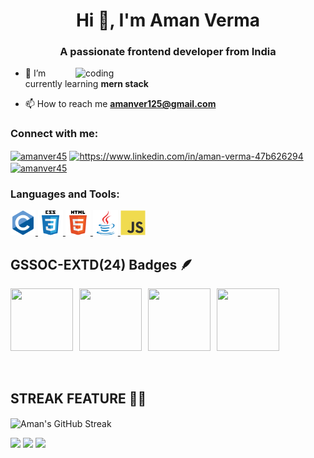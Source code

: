 <h1 align="center">Hi 👋, I'm Aman Verma</h1>
<h3 align="center">A passionate frontend developer from India</h3>
<img align="right"alt="coding"width="400"src="https://i.pinimg.com/originals/54/e3/7d/54e37d8074ebcde1d96c77d7b2a7f310.gif">

- 🌱 I’m currently learning **mern stack**

- 📫 How to reach me **amanver125@gmail.com**

<h3 align="left">Connect with me:</h3>
<p align="left">
<a href="https://twitter.com/amanver45" target="blank"><img align="center" src="https://raw.githubusercontent.com/rahuldkjain/github-profile-readme-generator/master/src/images/icons/Social/twitter.svg" alt="amanver45" height="30" width="40" /></a>
<a href="https://linkedin.com/in/aman-verma-47b626294" target="blank"><img align="center" src="https://raw.githubusercontent.com/rahuldkjain/github-profile-readme-generator/master/src/images/icons/Social/linked-in-alt.svg" alt="https://www.linkedin.com/in/aman-verma-47b626294" height="30" width="40" /></a>
<a href="https://instagram.com/amanver045" target="blank"><img align="center" src="https://raw.githubusercontent.com/rahuldkjain/github-profile-readme-generator/master/src/images/icons/Social/instagram.svg" alt="amanver45" height="30" width="40" /></a>
</p>

<h3 align="left">Languages and Tools:</h3>
<p align="left"> <a href="https://www.cprogramming.com/" target="_blank" rel="noreferrer"> <img src="https://raw.githubusercontent.com/devicons/devicon/master/icons/c/c-original.svg" alt="c" width="40" height="40"/> </a>  <a href="https://www.w3schools.com/css/" target="_blank" rel="noreferrer"> <img src="https://raw.githubusercontent.com/devicons/devicon/master/icons/css3/css3-original-wordmark.svg" alt="css3" width="40" height="40"/> </a> <a href="https://www.w3.org/html/" target="_blank" rel="noreferrer"> <img src="https://raw.githubusercontent.com/devicons/devicon/master/icons/html5/html5-original-wordmark.svg" alt="html5" width="40" height="40"/> </a> <a href="https://www.java.com" target="_blank" rel="noreferrer"> <img src="https://raw.githubusercontent.com/devicons/devicon/master/icons/java/java-original.svg" alt="java" width="40" height="40"/> </a> <a href="https://developer.mozilla.org/en-US/docs/Web/JavaScript" target="_blank" rel="noreferrer"> <img src="https://raw.githubusercontent.com/devicons/devicon/master/icons/javascript/javascript-original.svg" alt="javascript" width="40" height="40"/> </a> </p>

## GSSOC-EXTD(24) Badges 🪶
<div style='display:flex; align-items:center; gap: 10px;' align='center'>
  <img src="https://gssoc.girlscrt.tech/badges/1.png?imwidth=96" width="100px" height="100px" />
  <img src="https://gssoc.girlscript.techadges/2.png?imwidth=96" width="100px" height="100px" />
  <img src="https://gssoc.girlscript.tech/bads/3.mwidth=96" width="100px" height="100px" />
  <img src="https://gssoc.girlscript.tech/badges/4.png?imwidth=96" width="100px" height="100px" />
</div>
<br>
<br>
<!--
**amanver45/amanver45** is a ✨ _special_ ✨ repository because its `README.md` (this file) appears on your GitHub profile.<img height="180em" src="https://github-profile-summary-cards.vercel.app/api/cards/repos-per-language?username=amanver45&theme=github_dark"  />
  <img height="180em" src="https://github-prof

<!-- Streak feature -->
## STREAK FEATURE 🚀🚀
  <p><img align="center" src="https://github-readme-streak-stats.herokuapp.com/?user=amanver45&theme=dark&fire=FF5E5E&ring=FFB380&currStreakNum=FF5E5E" alt="Aman's GitHub Streak" /></p>
</div>

  <img height="180em" src="https://github-profile-summary-cards.vercel.app/api/cards/profile-details?username=amanver45&theme=github_dark" />
  
  <img height="180em" src="https://github-profile-summary-cards.vercel.app/api/cards/stats?username=amanver45&theme=github_dark"/>
  <img height="180em" src="https://github-profile-summary-cards.vercel.app/api/cards/productive-time?username=amanver45&theme=github_dark" />
</div>

<br>
<div align="center">

